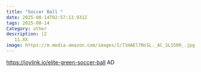 ```yaml
---
title: "Soccer Ball "
date: 2025-08-14T02:57:13.931Z
tags: 2025-08-14
Category: other
description: |2
   11.XX
image: https://m.media-amazon.com/images/I/71HAEl7NsSL._AC_SL1500_.jpg
---
```

https://joylink.io/elite-green-soccer-ball     AD
